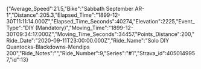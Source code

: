 {"Average_Speed":21.5,"Bike":"Sabbath September AR-1","Distance":205.3,"Elapsed_Time":"1899-12-30T11:11:14.000Z","Elapsed_Time_Seconds":40274,"Elevation":2225,"Event_Type":"DIY (Mandatory)","Moving_Time":"1899-12-30T09:34:17.000Z","Moving_Time_Seconds":34457,"Points_Distance":200,"Ride_Date":"2020-09-11T23:00:00.000Z","Ride_Name":"Solo DIY Quantocks-Blackdowns-Mendips 200","Ride_Notes":"","Ride_Number":9,"Series":"#1","Strava_id":4050149957,"id":13}